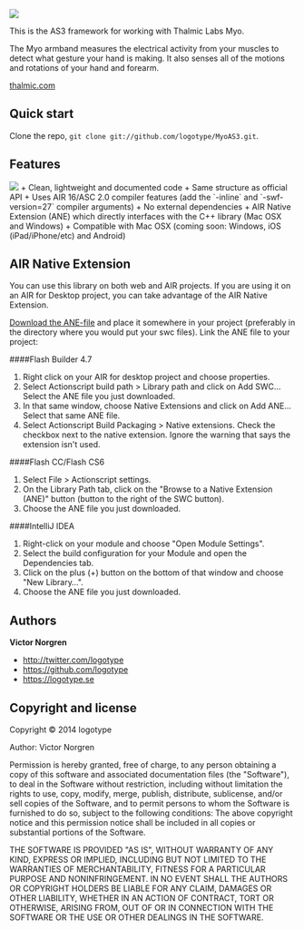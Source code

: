 [<img src="http://logotype.github.io/LeapMotionAS3Docs/examples/myo/logo_as3.png">](https://github.com/logotype/MyoAS3)

This is the AS3 framework for working with Thalmic Labs Myo.

The Myo armband measures the electrical activity from your muscles to detect what gesture your hand is making. It also senses all of the motions and rotations of your hand and forearm.

[thalmic.com](http://www.thalmic.com)

Quick start
-----------

Clone the repo, `git clone git://github.com/logotype/MyoAS3.git`.

Features
--------
<img src="http://logotype.github.io/LeapMotionAS3Docs/examples/myo/myoas3-stack.png">
+ Clean, lightweight and documented code
+ Same structure as official API
+ Uses AIR 16/ASC 2.0 compiler features (add the `-inline` and `-swf-version=27` compiler arguments)
+ No external dependencies
+ AIR Native Extension (ANE) which directly interfaces with the C++ library (Mac OSX and Windows)
+ Compatible with Mac OSX (coming soon: Windows, iOS (iPad/iPhone/etc) and Android)

AIR Native Extension
--------------------

You can use this library on both web and AIR projects. If you are using it on an AIR for Desktop project, you can take advantage of the AIR Native Extension.

[Download the ANE-file](https://github.com/logotype/MyoAS3/blob/master/bin/MyoAS3.ane?raw=true) and place it somewhere in your project (preferably in the directory where you would put your swc files). Link the ANE file to your project:

####Flash Builder 4.7


1. Right click on your AIR for desktop project and choose properties.
2. Select Actionscript build path > Library path and click on Add SWC… Select the ANE file you just downloaded.
3. In that same window, choose Native Extensions and click on Add ANE… Select that same ANE file.
4. Select Actionscript Build Packaging > Native extensions. Check the checkbox next to the native extension. Ignore the warning that says the extension isn't used.

####Flash CC/Flash CS6


1. Select File > Actionscript settings.
2. On the Library Path tab, click on the "Browse to a Native Extension (ANE)" button (button to the right of the SWC button).
3. Choose the ANE file you just downloaded.

####IntelliJ IDEA


1. Right-click on your module and choose "Open Module Settings".
2. Select the build configuration for your Module and open the Dependencies tab.
3. Click on the plus (+) button on the bottom of that window and choose "New Library…".
4. Choose the ANE file you just downloaded.

Authors
-------

**Victor Norgren**

+ http://twitter.com/logotype
+ https://github.com/logotype
+ https://logotype.se


Copyright and license
---------------------

Copyright © 2014 logotype

Author: Victor Norgren

Permission is hereby granted, free of charge, to any person obtaining a copy
of this software and associated documentation files (the "Software"), to
deal in the Software without restriction, including without limitation the
rights to use, copy, modify, merge, publish, distribute, sublicense, and/or
sell copies of the Software, and to permit persons to whom the Software is
furnished to do so, subject to the following conditions:  The above copyright
notice and this permission notice shall be included in all copies or
substantial portions of the Software.

THE SOFTWARE IS PROVIDED "AS IS", WITHOUT WARRANTY OF ANY KIND, EXPRESS OR
IMPLIED, INCLUDING BUT NOT LIMITED TO THE WARRANTIES OF MERCHANTABILITY,
FITNESS FOR A PARTICULAR PURPOSE AND NONINFRINGEMENT. IN NO EVENT SHALL THE
AUTHORS OR COPYRIGHT HOLDERS BE LIABLE FOR ANY CLAIM, DAMAGES OR OTHER
LIABILITY, WHETHER IN AN ACTION OF CONTRACT, TORT OR OTHERWISE, ARISING FROM,
OUT OF OR IN CONNECTION WITH THE SOFTWARE OR THE USE OR OTHER DEALINGS
IN THE SOFTWARE.
